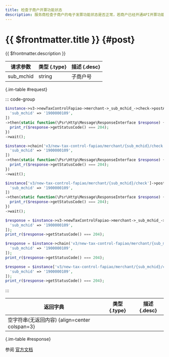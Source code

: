 ```yaml
---
title: 检查子商户开票功能状态
description: 服务商检查子商户的电子发票功能状态是否正常，若商户已经开通API开票功能并已对服务商授权，则返回成功。
---
```


# {{ $frontmatter.title }} {#post}

{{ $frontmatter.description }}

| 请求参数 | 类型 {.type} | 描述 {.desc}
| --- | --- | ---
| sub_mchid | string | 子商户号

{.im-table #request}

::: code-group

```php [异步纯链式]
$instance->v3->newTaxControlFapiao->merchant->_sub_mchid_->check->postAsync([
  'sub_mchid' => '1900000109',
])
->then(static function(\Psr\Http\Message\ResponseInterface $response) {
  print_r($response->getStatusCode() === 204);
})
->wait();
```

```php [异步声明式]
$instance->chain('v3/new-tax-control-fapiao/merchant/{sub_mchid}/check')->postAsync([
  'sub_mchid' => '1900000109',
])
->then(static function(\Psr\Http\Message\ResponseInterface $response) {
  print_r($response->getStatusCode() === 204);
})
->wait();
```

```php [异步属性式]
$instance['v3/new-tax-control-fapiao/merchant/{sub_mchid}/check']->postAsync([
  'sub_mchid' => '1900000109',
])
->then(static function(\Psr\Http\Message\ResponseInterface $response) {
  print_r($response->getStatusCode() === 204);
})
->wait();
```

```php [同步纯链式]
$response = $instance->v3->newTaxControlFapiao->merchant->_sub_mchid_->check->post([
  'sub_mchid' => '1900000109',
]);
print_r($response->getStatusCode() === 204);
```

```php [同步声明式]
$response = $instance->chain('v3/new-tax-control-fapiao/merchant/{sub_mchid}/check')->post([
  'sub_mchid' => '1900000109',
]);
print_r($response->getStatusCode() === 204);
```

```php [同步属性式]
$response = $instance['v3/new-tax-control-fapiao/merchant/{sub_mchid}/check']->post([
  'sub_mchid' => '1900000109',
]);
print_r($response->getStatusCode() === 204);
```

:::

| 返回字典 | 类型 {.type} | 描述 {.desc}
| --- | --- | ---
| 空字符串(无返回内容) {align=center colspan=3}

{.im-table #response}

参阅 [官方文档](https://pay.weixin.qq.com/wiki/doc/apiv3/wxpay/new-tax-control-fapiao/chapter3_1.shtml)
